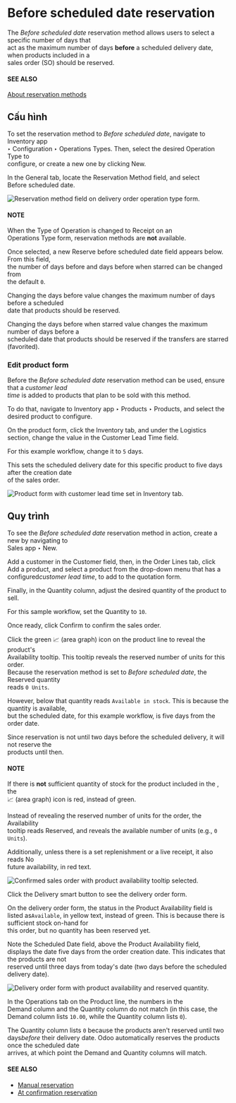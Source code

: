 # Before scheduled date reservation

The _Before scheduled date_ reservation method allows users to select a specific number of days that\
act as the maximum number of days **before** a scheduled delivery date, when products included in a\
sales order (SO) should be reserved.

#### SEE ALSO
[About reservation methods](../reservation_methods.md)

## Cấu hình

To set the reservation method to _Before scheduled date_, navigate to Inventory app\
‣ Configuration ‣ Operations Types. Then, select the desired Operation Type to\
configure, or create a new one by clicking New.

In the General tab, locate the Reservation Method field, and select\
Before scheduled date.

![Reservation method field on delivery order operation type form.](../../../../../.gitbook/assets/before-scheduled-date-configuration.png)

#### NOTE

When the Type of Operation is changed to Receipt on an\
Operations Type form, reservation methods are **not** available.

Once selected, a new Reserve before scheduled date field appears below. From this field,\
the number of days before and days before when starred can be changed from\
the default `0`.

Changing the days before value changes the maximum number of days before a scheduled\
date that products should be reserved.

Changing the days before when starred value changes the maximum number of days before a\
scheduled date that products should be reserved if the transfers are starred (favorited).

### Edit product form

Before the _Before scheduled date_ reservation method can be used, ensure that a _customer lead_\
_time_ is added to products that plan to be sold with this method.

To do that, navigate to Inventory app ‣ Products ‣ Products, and select the\
desired product to configure.

On the product form, click the Inventory tab, and under the Logistics\
section, change the value in the Customer Lead Time field.

For this example workflow, change it to `5` days.

This sets the scheduled delivery date for this specific product to five days after the creation date\
of the sales order.

![Product form with customer lead time set in Inventory tab.](../../../../../.gitbook/assets/before-scheduled-date-customer-lead-time.png)

## Quy trình

To see the _Before scheduled date_ reservation method in action, create a new by navigating to\
Sales app ‣ New.

Add a customer in the Customer field, then, in the Order Lines tab, click\
Add a product, and select a product from the drop-down menu that has a configure&#x64;_&#x63;ustomer lead time_, to add to the quotation form.

Finally, in the Quantity column, adjust the desired quantity of the product to sell.

For this sample workflow, set the Quantity to `10`.

Once ready, click Confirm to confirm the sales order.

Click the green 📈 (area graph) icon on the product line to reveal the product's\
Availability tooltip. This tooltip reveals the reserved number of units for this order.\
Because the reservation method is set to _Before scheduled date_, the Reserved quantity\
reads `0 Units`.

However, below that quantity reads `Available in stock`. This is because the quantity is available,\
but the scheduled date, for this example workflow, is five days from the order date.

Since reservation is not until two days before the scheduled delivery, it will not reserve the\
products until then.

#### NOTE

If there is **not** sufficient quantity of stock for the product included in the , the\
📈 (area graph) icon is red, instead of green.

Instead of revealing the reserved number of units for the order, the Availability\
tooltip reads Reserved, and reveals the available number of units (e.g., `0 Units`).

Additionally, unless there is a set replenishment or a live receipt, it also reads No\
future availability, in red text.

![Confirmed sales order with product availability tooltip selected.](../../../../../.gitbook/assets/before-scheduled-date-availability-tooltip.png)

Click the Delivery smart button to see the delivery order form.

On the delivery order form, the status in the Product Availability field is listed as`Available`, in yellow text, instead of green. This is because there is sufficient stock on-hand for\
this order, but no quantity has been reserved yet.

Note the Scheduled Date field, above the Product Availability field,\
displays the date five days from the order creation date. This indicates that the products are not\
reserved until three days from today's date (two days before the scheduled delivery date).

![Delivery order form with product availability and reserved quantity.](../../../../../.gitbook/assets/before-scheduled-date-delivery-order-form.png)

In the Operations tab on the Product line, the numbers in the\
Demand column and the Quantity column do not match (in this case, the\
Demand column lists `10.00`, while the Quantity column lists `0`).

The Quantity column lists `0` because the products aren't reserved until two day&#x73;_&#x62;efore_ their delivery date. Odoo automatically reserves the products once the scheduled date\
arrives, at which point the Demand and Quantity columns will match.

#### SEE ALSO
- [Manual reservation](manually.md)
- [At confirmation reservation](at_confirmation.md)
